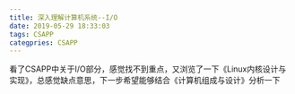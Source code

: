 ```yaml
---
title: 深入理解计算机系统--I/O
date: 2019-05-29 18:33:03
tags: CSAPP
categpries: CSAPP
---
```

看了CSAPP中关于I/O部分，感觉找不到重点，又浏览了一下《Linux内核设计与实现》，总感觉缺点意思，下一步希望能够结合《计算机组成与设计》分析一下

<!-- more -->